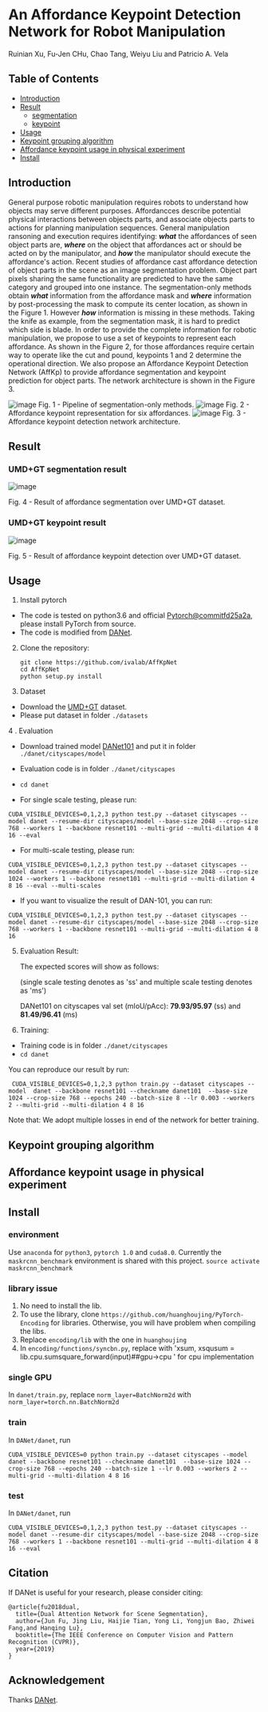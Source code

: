 # An Affordance Keypoint Detection Network for Robot Manipulation
Ruinian Xu, Fu-Jen CHu, Chao Tang, Weiyu Liu and Patricio A. Vela

## Table of Contents
- [Introduction](#Introduction)
- [Result](#Result-1)
  * [segmentation](#UMD+GT-segmentation-result)
  * [keypoint](#UMD+GT-keypoint-result)
- [Usage](#Usage)
- [Keypoint grouping algorithm](#Keypoint-grouping-algorithm)
- [Affordance keypoint usage in physical experiment](#Affordance-keypoint-usage-in-physical-experiment)
- [Install](#Install)


## Introduction

General purpose robotic manipulation requires robots to understand how objects may serve different purposes. Affordancces describe potential physical interactions between objects parts, and associate objects parts to actions for planning manipulation sequences. General manipulation ransoning and execution requires identifying: ***what*** the affordances of seen object parts are, ***where*** on the object that affordances act or should be acted on by the manipulator, and ***how*** the manipulator should execute the affordance's action. Recent studies of affordance cast affordance detection of object parts in the scene as an image segmentation problem. Object part pixels sharing the same functionality are predicted to have the same category and grouped into one instance. The segmentation-only methods obtain ***what*** information from the affordance mask and ***where*** information by post-processing the mask to compute its center location, as shown in the Figure 1. However ***how*** information is missing in these methods. Taking the knife as example, from the segmentation mask, it is hard to predict which side is blade. In order to provide the complete information for robotic manipulation, we propose to use a set of keypoints to represent each affordance. As shown in the Figure 2, for those affordances require certain way to operate like the cut and pound, keypoints 1 and 2 determine the operational direction. We also propose an Affordance Keypoint Detection Network (AffKp) to provide affordance segmentation and keypoint prediction for object parts. The network architecture is shown in the Figure 3.

![image](img/fig_seg_only.png)
Fig. 1 - Pipeline of segmentation-only methods.
![image](img/fig_kp_rep.png)
Fig. 2 - Affordance keypoint representation for six affordances.
![image](img/fig_network.png)
Fig. 3 - Affordance keypoint detection network architecture.

## Result
### UMD+GT segmentation result


![image](img/fig_seg_result.png)

Fig. 4 - Result of affordance segmentation over UMD+GT dataset.

### UMD+GT keypoint result


![image](img/fig_kp_result.png)

Fig. 5 - Result of affordance keypoint detection over UMD+GT dataset.

## Usage

1. Install pytorch 

  - The code is tested on python3.6 and official [Pytorch@commitfd25a2a](https://github.com/pytorch/pytorch/tree/fd25a2a86c6afa93c7062781d013ad5f41e0504b#from-source), please install PyTorch from source.
  - The code is modified from [DANet](https://github.com/junfu1115/DANet). 
  
2. Clone the repository:

   ```shell
   git clone https://github.com/ivalab/AffKpNet
   cd AffKpNet 
   python setup.py install
   ```
   
3. Dataset

  - Download the [UMD+GT](https://sites.google.com/view/rgb-d-aff-kp-dataset) dataset.
  - Please put dataset in folder `./datasets`

4 . Evaluation

  - Download trained model [DANet101](https://drive.google.com/open?id=1XmpFEF-tbPH0Rmv4eKRxYJngr3pTbj6p) and put it in folder `./danet/cityscapes/model`
  - Evaluation code is in folder `./danet/cityscapes`
  - `cd danet`

  - For single scale testing, please run:
  
   ```shell
   CUDA_VISIBLE_DEVICES=0,1,2,3 python test.py --dataset cityscapes --model danet --resume-dir cityscapes/model --base-size 2048 --crop-size 768 --workers 1 --backbone resnet101 --multi-grid --multi-dilation 4 8 16 --eval
   ```
   
  - For multi-scale testing, please run:
  
   ```shell
   CUDA_VISIBLE_DEVICES=0,1,2,3 python test.py --dataset cityscapes --model danet --resume-dir cityscapes/model --base-size 2048 --crop-size 1024 --workers 1 --backbone resnet101 --multi-grid --multi-dilation 4 8 16 --eval --multi-scales
   ```  
   
  - If you want to visualize the result of DAN-101, you can run:
 
   ```shell
   CUDA_VISIBLE_DEVICES=0,1,2,3 python test.py --dataset cityscapes --model danet --resume-dir cityscapes/model --base-size 2048 --crop-size 768 --workers 1 --backbone resnet101 --multi-grid --multi-dilation 4 8 16
   ```
   
5. Evaluation Result:

   The expected scores will show as follows:
   
   (single scale testing denotes as 'ss' and multiple scale testing denotes as 'ms')
   
   DANet101 on cityscapes val set (mIoU/pAcc): **79.93/95.97** (ss) and **81.49/96.41** (ms)


6. Training:

  - Training code is in folder `./danet/cityscapes`
  - `cd danet`
  
   You can reproduce our result by run:

  ```shell
   CUDA_VISIBLE_DEVICES=0,1,2,3 python train.py --dataset cityscapes --model  danet --backbone resnet101 --checkname danet101  --base-size 1024 --crop-size 768 --epochs 240 --batch-size 8 --lr 0.003 --workers 2 --multi-grid --multi-dilation 4 8 16
   ```
 
   Note that: We adopt multiple losses in end of the network for better training. 

## Keypoint grouping algorithm

## Affordance keypoint usage in physical experiment

## Install

### environment
Use `anaconda` for `python3`, `pytorch 1.0` and `cuda8.0`.
Currently the `maskrcnn_benchmark` environment is shared with this project. `source activate maskrcnn_benchmark
`

### library issue
1. No need to install the lib.   
2. To use the library, clone `https://github.com/huanghoujing/PyTorch-Encoding` for libraries. Otherwise, you will have problem when compiling the libs. 
3. Replace `encoding/lib` with the one in `huanghoujing`
4. In `encoding/functions/syncbn.py`, replace with 'xsum, xsqusum = lib.cpu.sumsquare_forward(input)##gpu->cpu
' for cpu implementation

### single GPU
In `danet/train.py`, replace `norm_layer=BatchNorm2d` with `norm_layer=torch.nn.BatchNorm2d`

### train
In `DANet/danet`, run
```
CUDA_VISIBLE_DEVICES=0 python train.py --dataset cityscapes --model  danet --backbone resnet101 --checkname danet101  --base-size 1024 --crop-size 768 --epochs 240 --batch-size 1 --lr 0.003 --workers 2 --multi-grid --multi-dilation 4 8 16
```

### test
In `DANet/danet`, run
```
CUDA_VISIBLE_DEVICES=0,1,2,3 python test.py --dataset cityscapes --model danet --resume-dir cityscapes/model --base-size 2048 --crop-size 768 --workers 1 --backbone resnet101 --multi-grid --multi-dilation 4 8 16 --eval

```


## Citation
If DANet is useful for your research, please consider citing:
```
@article{fu2018dual,
  title={Dual Attention Network for Scene Segmentation},
  author={Jun Fu, Jing Liu, Haijie Tian, Yong Li, Yongjun Bao, Zhiwei Fang,and Hanqing Lu},
  booktitle={The IEEE Conference on Computer Vision and Pattern Recognition (CVPR)},
  year={2019}
}
```
## Acknowledgement
Thanks [DANet](https://github.com/junfu1115/DANet).
